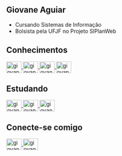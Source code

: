 ## Giovane Aguiar
- Cursando Sistemas de Informação
- Bolsista pela UFJF no Projeto SIPlanWeb

## Conhecimentos



<a href="#" target="_blank">
<img align="center" alt="giovane-vue" height="30" width="40" src="https://cdn.jsdelivr.net/npm/simple-icons@5.8.0/icons/vuedotjs.svg" style="max-width:100%;">
</a>

<a href="#" target="_blank">
<img align="center" alt="giovane-javascript" height="30" width="40" src="https://cdn.jsdelivr.net/npm/simple-icons@5.8.0/icons/javascript.svg" style="max-width:100%;">
</a>

<a href="#" target="_blank">
<img align="center" alt="giovane-c" height="30" width="40" src="https://cdn.jsdelivr.net/npm/simple-icons@5.8.0/icons/c.svg" style="max-width:100%;">
</a>

<a href="#" target="_blank">
<img align="center" alt="giovane-java" height="30" width="40" src="https://cdn.jsdelivr.net/npm/simple-icons@5.8.0/icons/java.svg" style="max-width:100%;">
</a>


## Estudando

<a href="#" target="_blank">
<img align="center" alt="giovane-php" height="30" width="40" src="https://cdn.jsdelivr.net/npm/simple-icons@5.8.0/icons/php.svg" style="max-width:100%;">
</a>

<a href="#" target="_blank">
<img align="center" alt="giovane-linux" height="30" width="40" src="https://cdn.jsdelivr.net/npm/simple-icons@5.8.0/icons/ubuntu.svg" style="max-width:100%;">
</a>

<a href="#" target="_blank">
<img align="center" alt="giovane-git" height="30" width="40" src="https://cdn.jsdelivr.net/npm/simple-icons@5.8.0/icons/git.svg" style="max-width:100%;">
</a>







## Conecte-se comigo

<a href="https://www.linkedin.com/in/giovane-aguiar/" target="_blank">
<img align="center" alt="giovane-linkedin" height="30" width="40" src="https://cdn.jsdelivr.net/npm/simple-icons@5.8.0/icons/linkedin.svg" style="max-width:100%;">
</a>

<a href="mailto:giovaneaguiar@ice.ufjf.br" target="_blank">
<img align="center" alt="giovane-email" height="30" width="40" src="https://cdn.jsdelivr.net/npm/simple-icons@5.8.0/icons/gmail.svg" style="max-width:100%"
</a> 







<!--[![Top Langs](https://github-readme-stats.vercel.app/api/top-langs/?username=giovaneaguiar&layout=compact&theme=dark&langs_count=6&count_private=true)](https://github.com/anuraghazra/github-readme-stats)
[![Linkedin Badge](https://img.shields.io/badge/-Giovane%20Aguiar-6633cc?style=flat-square&logo=Linkedin&logoColor=white&link=https://www.linkedin.com/in/giovane-aguiar/)](https://www.linkedin.com/in/giovane-aguiar/)  -
[![Gmail Badge](https://img.shields.io/badge/-giovaneaguiar@ice.ufjf.br-6633cc?style=flat-square&logo=Gmail&logoColor=white&link=mailto:giovaneaguiar@ice.ufjf.br)](mailto:giovaneaguiar@ice.ufjf.br)
-->
<!--
**giovaneaguiar/giovaneaguiar** is a ✨ _special_ ✨ repository because its `README.md` (this file) appears on your GitHub profile.

Here are some ideas to get you started:

- 🔭 I’m currently working on ...
- 🌱 I’m currently learning ...
- 👯 I’m looking to collaborate on ...
- 🤔 I’m looking for help with ...
- 💬 Ask me about ...
- 📫 How to reach me: ...
- 😄 Pronouns: ...
- ⚡ Fun fact: ...
-->


